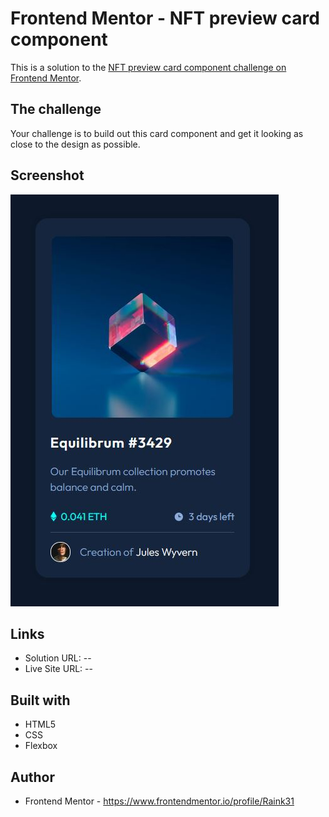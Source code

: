 # Frontend Mentor - NFT preview card component

This is a solution to the [NFT preview card component challenge on Frontend Mentor](https://www.frontendmentor.io/challenges/nft-preview-card-component-SbdUL_w0U).


## The challenge

Your challenge is to build out this card component and get it looking as close to the design as possible.


## Screenshot

![screenshot](./assets/images/desktop.png)


## Links

- Solution URL: --
- Live Site URL: --

## Built with

- HTML5
- CSS
- Flexbox


## Author

- Frontend Mentor - https://www.frontendmentor.io/profile/Raink31
